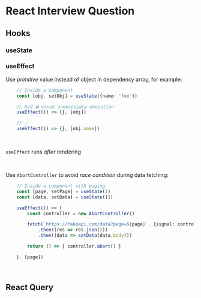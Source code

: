 # React Interview Question

## Hooks

### useState

### useEffect

Use *primitive* value instead of object in dependency array, for example:

```typescript
    // Inside a component
    const [obj, setObj] = useState({name: 'foo'})

    // Bad ❌ cause unnecessary execution
    useEffect(() => {}, [obj])

    // ✅
    useEffect(() => {}, [obj.name])

```

<br/>

`useEffect` runs *after* rendering

<br/>

Use `AbortController` to avoid *race condition* during data fetching:

```typescript
    // Inside a component with paging
    const [page, setPage] = useState(1)
    const [data, setData] = useState([])

    useEffect(() => {
        const controller = new AbortController()

        fetch(`https://fakeapi.com/data?page=${page}`, {signal: controller.signal})
            .then((res => res.json()))
            .then((data => setData(data.body)))

        return () => { controller.abort() }

    }, [page])

```

<br/>

## React Query